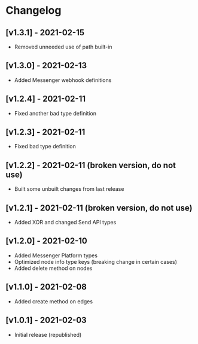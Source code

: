 # Changelog
## [v1.3.1] - 2021-02-15
- Removed unneeded use of path built-in
## [v1.3.0] - 2021-02-13
- Added Messenger webhook definitions
## [v1.2.4] - 2021-02-11
- Fixed another bad type definition
## [v1.2.3] - 2021-02-11
- Fixed bad type definition
## [v1.2.2] - 2021-02-11 (broken version, do not use)
- Built some unbuilt changes from last release
## [v1.2.1] - 2021-02-11 (broken version, do not use)
- Added XOR and changed Send API types
## [v1.2.0] - 2021-02-10
- Added Messenger Platform types
- Optimized node info type keys (breaking change in certain cases)
- Added delete method on nodes
## [v1.1.0] - 2021-02-08
- Added create method on edges
## [v1.0.1] - 2021-02-03
- Initial release (republished)
